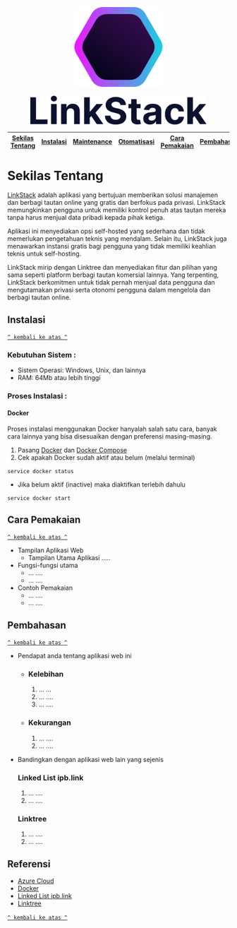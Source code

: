 <p align="center">
  <img width="200px" src="https://raw.githubusercontent.com/LinkStackOrg/branding/main/logo/svg/logo_animated.svg"><br>
  <br>
  <picture>
    <source media="(prefers-color-scheme: dark)" width="400px" srcset="https://raw.githubusercontent.com/LinkStackOrg/branding/main/logo/png/wordmark_light.png">
    <img width="400px" src="https://raw.githubusercontent.com/LinkStackOrg/branding/main/logo/png/wordmark_dark.png">
  </picture>
</p>

[Sekilas Tentang](#sekilas-tentang) | [Instalasi](#instalasi) | [Maintenance](#maintenance) | [Otomatisasi](#otomatisasi) | [Cara Pemakaian](#cara-pemakaian) | [Pembahasan](#pembahasan) | [Referensi](#referensi)
:---:|:---:|:---:|:---:|:---:|:---:|:---:

# Sekilas Tentang
[LinkStack](https://github.com/LinkStackOrg/LinkStack) adalah aplikasi yang bertujuan memberikan solusi manajemen dan berbagi tautan online yang gratis dan berfokus pada privasi. LinkStack memungkinkan pengguna untuk memiliki kontrol penuh atas tautan mereka tanpa harus menjual data pribadi kepada pihak ketiga.

Aplikasi ini menyediakan opsi self-hosted yang sederhana dan tidak memerlukan pengetahuan teknis yang mendalam. Selain itu, LinkStack juga menawarkan instansi gratis bagi pengguna yang tidak memiliki keahlian teknis untuk self-hosting.

LinkStack mirip dengan Linktree dan menyediakan fitur dan pilihan yang sama seperti platform berbagi tautan komersial lainnya. Yang terpenting, LinkStack berkomitmen untuk tidak pernah menjual data pengguna dan mengutamakan privasi serta otonomi pengguna dalam mengelola dan berbagi tautan online.

## Instalasi
[`^ kembali ke atas ^`](#)

### Kebutuhan Sistem :
- Sistem Operasi: Windows, Unix, dan lainnya
- RAM: 64Mb atau lebih tinggi

### Proses Instalasi :
#### Docker
Proses instalasi menggunakan Docker hanyalah salah satu cara, banyak cara lainnya yang bisa disesuaikan dengan preferensi masing-masing.

1. Pasang [Docker](https://www.docker.com/) dan [Docker Compose](https://docs.docker.com/compose/)
2. Cek apakah Docker sudah aktif atau belum (melalui terminal)
```
service docker status
```
- Jika belum aktif (inactive) maka diaktifkan terlebih dahulu
```
service docker start
```

## Cara Pemakaian
[`^ kembali ke atas ^`](#)
- Tampilan Aplikasi Web
    - Tampilan Utama Aplikasi
       .....
- Fungsi-fungsi utama
    - ...
       ....
    - ...
       ....
- Contoh Pemakaian
    - ...
        ....
    - ...
        ....

## Pembahasan
[`^ kembali ke atas ^`](#)

- Pendapat anda tentang aplikasi web ini
    - ### Kelebihan
      1. ...
      ...
      2. ...
      ....
      3. ...
      ....

    - ### Kekurangan
      1. ...
      ....
      2. ...
      ....
      
- Bandingkan dengan aplikasi web lain yang sejenis
  ### Linked List ipb.link
  1. ...
  ....
  2. ...
  ....
  
  ### Linktree
  1. ...
  ....
  2. ...
  ....

## Referensi
- [Azure Cloud](https://azure.microsoft.com/id-id/)
- [Docker](https://www.docker.com/)
- [Linked List ipb.link](https://ipb.link/)
- [Linktree](...)

[`^ kembali ke atas ^`](#)
